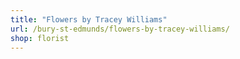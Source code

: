 ```yaml
---
title: "Flowers by Tracey Williams"
url: /bury-st-edmunds/flowers-by-tracey-williams/
shop: florist
---
```

